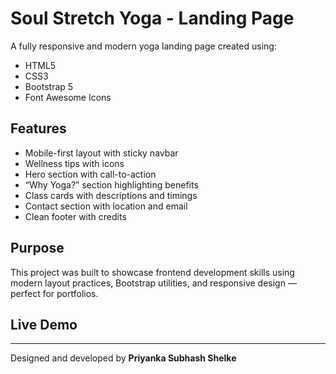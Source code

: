 # Soul Stretch Yoga - Landing Page

A fully responsive and modern yoga landing page created using:

- HTML5
- CSS3
- Bootstrap 5
- Font Awesome Icons

## Features

- Mobile-first layout with sticky navbar
- Wellness tips with icons
- Hero section with call-to-action
- “Why Yoga?” section highlighting benefits
- Class cards with descriptions and timings
- Contact section with location and email
- Clean footer with credits

## Purpose

This project was built to showcase frontend development skills using modern layout practices, Bootstrap utilities, and responsive design — perfect for portfolios.

## Live Demo

>    
> 

---

Designed and developed by **Priyanka Subhash Shelke**
